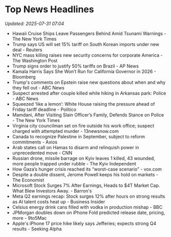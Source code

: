 # Top News Headlines

_Updated: 2025-07-31 07:04_

- Hawaii Cruise Ships Leave Passengers Behind Amid Tsunami Warnings - The New York Times
- Trump says US will set 15% tariff on South Korean imports under new deal - Reuters
- NYC mass killing raises new security concerns for corporate America - The Washington Post
- Trump signs order to justify 50% tariffs on Brazil - AP News
- Kamala Harris Says She Won’t Run for California Governor in 2026 - Bloomberg
- Trump's comments on Epstein raise new questions about when and why they fell out - ABC News
- Suspect arrested after couple killed while hiking in Arkansas park: Police - ABC News
- Squeezed ‘like a lemon’: White House raising the pressure ahead of Friday tariff deadline - Politico
- Mamdani, After Visiting Slain Officer’s Family, Defends Stance on Police - The New York Times
- Virginia city councilman set on fire outside his work office; suspect charged with attempted murder - 13newsnow.com
- Canada to recognize Palestine in September, subject to reform commitments - Axios
- Arab states call on Hamas to disarm and relinquish power in unprecedented move - CNN
- Russian drone, missile barrage on Kyiv leaves 1 killed, 43 wounded, more people trapped under rubble - The Kyiv Independent
- How Gaza’s hunger crisis reached its “worst-case scenario” - vox.com
- Despite a double dissent, Jerome Powell keeps his hold on markets - The Economist
- Microsoft Stock Surges 7% After Earnings, Heads to $4T Market Cap. What Blew Investors Away. - Barron's
- Meta Q2 earnings recap: Stock surges 12% after hours on strong results as AI talent costs heat up - Business Insider
- Celsius energy drink cans filled with vodka in production mishap - BBC
- JPMorgan doubles down on iPhone Fold predicted release date, pricing, more - 9to5Mac
- Apple's iPhone 17 price hike likely says Jefferies; expects strong Q4 results - Seeking Alpha